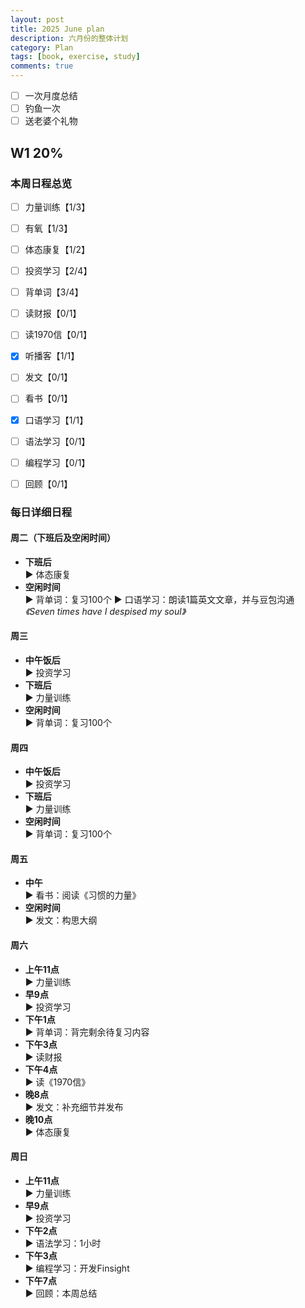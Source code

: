 ```yaml
---
layout: post
title: 2025 June plan
description: 六月份的整体计划
category: Plan
tags: [book, exercise, study]
comments: true
---
```


- [ ] 一次月度总结
- [ ] 钓鱼一次
- [ ] 送老婆个礼物

## W1 20%

### **本周日程总览**

- [ ] 力量训练【1/3】

- [ ] 有氧【1/3】

- [ ] 体态康复【1/2】

- [ ] 投资学习【2/4】

- [ ] 背单词【3/4】

- [ ] 读财报【0/1】

- [ ] 读1970信【0/1】

- [x] 听播客【1/1】

- [ ] 发文【0/1】

- [ ] 看书【0/1】

- [x] 口语学习【1/1】

- [ ] 语法学习【0/1】

- [ ] 编程学习【0/1】

- [ ] 回顾【0/1】

### **每日详细日程**

#### **周二（下班后及空闲时间）**

- **下班后**  
  ▶ 体态康复
- **空闲时间**  
  ▶ 背单词：复习100个
  ▶ 口语学习：朗读1篇英文文章，并与豆包沟通 *《Seven times have I despised my soul》*

#### **周三**

- **中午饭后**  
  ▶ 投资学习
- **下班后**  
  ▶ 力量训练
- **空闲时间**  
  ▶ 背单词：复习100个

#### **周四**

- **中午饭后**  
  ▶ 投资学习
- **下班后**  
  ▶ 力量训练
- **空闲时间**  
  ▶ 背单词：复习100个

#### **周五**

- **中午**  
  ▶ 看书：阅读《习惯的力量》
- **空闲时间**  
  ▶ 发文：构思大纲

#### **周六**

- **上午11点**  
  ▶ 力量训练
- **早9点**  
  ▶ 投资学习
- **下午1点**  
  ▶ 背单词：背完剩余待复习内容
- **下午3点**  
  ▶ 读财报
- **下午4点**  
  ▶ 读《1970信》
- **晚8点**  
  ▶ 发文：补充细节并发布
- **晚10点**  
  ▶ 体态康复

#### **周日**

- **上午11点**  
  ▶ 力量训练
- **早9点**  
  ▶ 投资学习
- **下午2点**  
  ▶ 语法学习：1小时
- **下午3点**  
  ▶ 编程学习：开发Finsight
- **下午7点**  
  ▶ 回顾：本周总结
